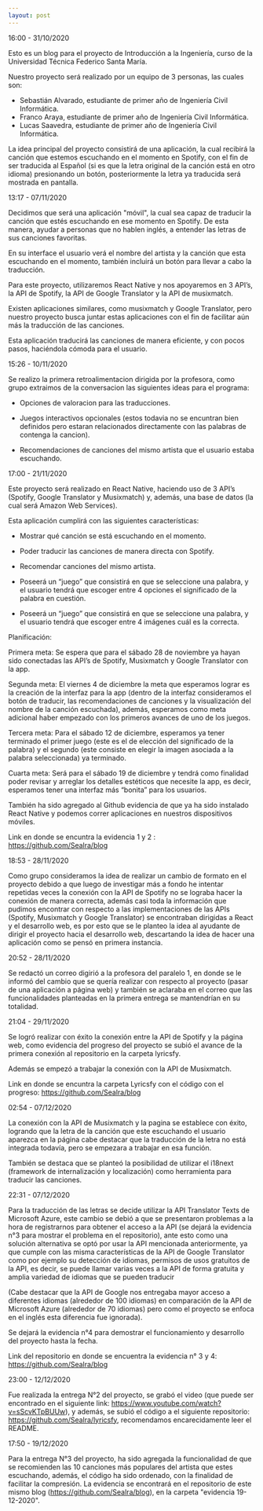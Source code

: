 ```yaml
---
layout: post
---
```


16:00 - 31/10/2020

Esto es un blog para el proyecto de Introducción a la Ingeniería, curso de la Universidad Técnica Federico Santa María.

Nuestro proyecto será realizado por un equipo de 3 personas, las cuales son:

- Sebastián Alvarado, estudiante de primer año de Ingeniería Civil Informática.
- Franco Araya, estudiante de primer año de Ingeniería Civil Informática.
- Lucas Saavedra, estudiante de primer año de Ingeniería Civil Informática.


La idea principal del proyecto consistirá de una aplicación, la cual recibirá la canción que estemos escuchando en el momento en Spotify,
con el fin de ser traducida al Español (si es que la letra original de la canción está en otro idioma) presionando un botón,
posteriormente la letra ya traducida será mostrada en pantalla.

13:17 - 07/11/2020

Decidimos que será una aplicación "móvil", la cual sea capaz de traducir la canción que estés escuchando en ese momento en Spotify.
De esta manera, ayudar a personas que no hablen inglés, a entender las letras de sus canciones favoritas.

En su interface el usuario verá el nombre del artista y la canción que esta escuchando en el momento, también incluirá un botón para 
llevar a cabo la traducción.

Para este proyecto, utilizaremos React Native y nos apoyaremos en 3 API’s, la API de Spotify, la API de Google Translator y la API de musixmatch.

Existen aplicaciones similares, como musixmatch y Google Translator, pero nuestro proyecto busca juntar estas aplicaciones con el fin 
de facilitar aún más la traducción de las canciones.

Esta aplicación traducirá las canciones de manera eficiente, y con pocos pasos, haciéndola cómoda para el usuario.

15:26 - 10/11/2020

Se realizo la primera retroalimentacion dirigida por la profesora, como grupo extraimos de la conversacion las siguientes ideas para el programa:

- Opciones de valoracion para las traducciones. 

- Juegos interactivos opcionales (estos todavia no se encuntran bien definidos pero estaran relacionados directamente con las palabras de contenga la cancion).

- Recomendaciones de canciones del mismo artista que el usuario estaba escuchando.

17:00 - 21/11/2020

Este proyecto será realizado en React Native, haciendo uso de 3 API’s (Spotify, Google Translator y Musixmatch) y, además, una base de datos (la cual será Amazon Web Services). 

 

Esta aplicación cumplirá con las siguientes características: 

- Mostrar qué canción se está escuchando en el momento. 

- Poder traducir las canciones de manera directa con Spotify. 

- Recomendar canciones del mismo artista. 

- Poseerá un “juego” que consistirá en que se seleccione una palabra, y el usuario tendrá que escoger entre 4 opciones el significado de la palabra en cuestión. 

- Poseerá un “juego” que consistirá en que se seleccione una palabra, y el usuario tendrá que escoger entre 4 imágenes cuál es la correcta. 

Planificación:  

Primera meta: Se espera que para el sábado 28 de noviembre ya hayan sido conectadas las API’s de Spotify, Musixmatch y Google Translator con la app. 

Segunda meta: El viernes 4 de diciembre la meta que esperamos lograr es la creación de la interfaz para la app (dentro de la interfaz consideramos el botón de traducir, las recomendaciones de canciones y la visualización del nombre de la canción escuchada), además, esperamos como meta adicional haber empezado con los primeros avances de uno de los juegos. 

Tercera meta: Para el sábado 12 de diciembre, esperamos ya tener terminado el primer juego (este es el de elección del significado de la palabra) y el segundo (este consiste en elegir la imagen asociada a la palabra seleccionada) ya terminado. 

Cuarta meta: Será para el sábado 19 de diciembre y tendrá como finalidad poder revisar y arreglar los detalles estéticos que necesite la app, es decir, esperamos tener una interfaz más “bonita” para los usuarios. 

 

También ha sido agregado al Github evidencia de que ya ha sido instalado React Native y podemos correr aplicaciones en nuestros dispositivos móviles. 

Link en donde se encuntra la evidencia 1 y 2 : https://github.com/Sealra/blog

18:53 - 28/11/2020 

Como grupo consideramos la idea de realizar un cambio de formato en el proyecto debido a que luego de investigar más a fondo he intentar repetidas veces la conexión con la API de Spotify no se lograba hacer la conexión de manera correcta, además casi toda la información que pudimos encontrar con respecto a las implementaciones de las APIs (Spotify, Musixmatch y Google Translator) se encontraban dirigidas a React y el desarrollo web, es por esto que se le planteo la idea al ayudante de dirigir el proyecto hacia el desarrollo web, descartando la idea de hacer una aplicación como se pensó en primera instancia.

20:52 - 28/11/2020

Se redactó un correo digirió a la profesora del paralelo 1, en donde se le informó del cambio que se quería realizar con respecto al proyecto (pasar de una aplicación a página web) y también se aclaraba en el correo que las funcionalidades planteadas en la primera entrega se mantendrían en su totalidad.

21:04 - 29/11/2020

Se logró realizar con éxito la conexión entre la API de Spotify y la página web, como evidencia del progreso del proyecto se subió el avance de la primera conexión al repositorio en la carpeta lyricsfy.

Además se empezó a trabajar la conexión con la API de Musixmatch.

Link en donde se encuntra la carpeta Lyricsfy con el código con el progreso: https://github.com/Sealra/blog

02:54 - 07/12/2020

La conexión con la API de Musixmatch y la pagina se establece con éxito, logrando que la letra de la canción que este escuchando el usuario aparezca en la página cabe destacar que la traducción de la letra no está integrada todavía, pero se empezara a trabajar en esa función.

También se destaca que se planteó la posibilidad de utilizar el i18next (framework de internalización y localización) como herramienta para traducir las canciones.

22:31 - 07/12/2020

Para la traducción de las letras se decide utilizar la API Translator Texts de Microsoft Azure, este cambio se debió a que se presentaron problemas a la hora de registrarnos para obtener el acceso a la API (se dejará la evidencia n°3 para mostrar el problema en el repositorio), ante esto como una solución alternativa se optó por usar la API mencionada anteriormente, ya que cumple con las misma características de la API de Google Translator como por ejemplo su detección de idiomas, permisos de usos gratuitos de la API, es decir, se puede llamar varias veces a la API de forma gratuita y amplia variedad de idiomas que se pueden traducir 

(Cabe destacar que la API de Google nos entregaba mayor acceso a diferentes idiomas (alrededor de 100 idiomas) en comparación de la API de Microsoft Azure (alrededor de 70 idiomas) pero como el proyecto se enfoca en el inglés esta diferencia fue ignorada).

Se dejará la evidencia n°4 para demostrar el funcionamiento y desarrollo del proyecto hasta la fecha.

Link del repositorio en donde se encuentra la evidencia n° 3 y 4: https://github.com/Sealra/blog

23:00 - 12/12/2020

Fue realizada la entrega N°2 del proyecto, se grabó el video (que puede ser encontrado en el siguiente link: https://www.youtube.com/watch?v=sScvKTpBUUw), y además, se subió el código a el siguiente repositorio: https://github.com/Sealra/lyricsfy, recomendamos encarecidamente leer el README.

17:50 - 19/12/2020

Para la entrega N°3 del proyecto, ha sido agregada la funcionalidad de que se recomienden las 10 canciones más populares del artista que estes escuchando, además, el código ha sido ordenado, con la finalidad de facilitar la compresión. La evidencia se encontrará en el repositorio de este mismo blog (https://github.com/Sealra/blog), en la carpeta "evidencia 19-12-2020".
